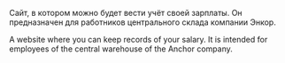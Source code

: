 Сайт, в котором можно будет вести учёт своей зарплаты. Он предназначен для работников центрального склада компании Энкор.

A website where you can keep records of your salary. It is intended for employees of the central warehouse of the Anchor company.
